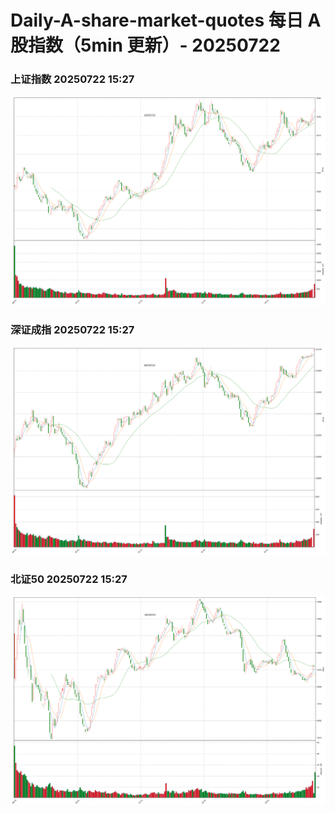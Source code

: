 
# Daily-A-share-market-quotes 每日 A 股指数（5min 更新）- 20250722

### 上证指数 20250722 15:27
![](./fig/2025/7/20250722-sh000001.png)

### 深证成指 20250722 15:27
![](./fig/2025/7/20250722-sz399001.png)

### 北证50 20250722 15:27
![](./fig/2025/7/20250722-bj899050.png)
